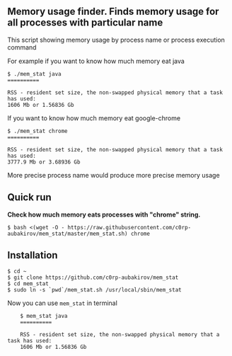 ## Memory usage finder. Finds memory usage for all processes with particular name

This script showing memory usage by process name or process execution command

For example if you want to know how much memory eat java

    $ ./mem_stat java
	==========

	RSS - resident set size, the non-swapped physical memory that a task has used: 
	1606 Mb or 1.56836 Gb


If you want to know how much memory eat google-chrome

    $ ./mem_stat chrome
	==========

	RSS - resident set size, the non-swapped physical memory that a task has used: 
	3777.9 Mb or 3.68936 Gb


More precise process name would produce more precise memory usage


## Quick run

**Check how much memory eats processes with "chrome" string.**

	$ bash <(wget -O - https://raw.githubusercontent.com/c0rp-aubakirov/mem_stat/master/mem_stat.sh) chrome

## Installation

	$ cd ~
	$ git clone https://github.com/c0rp-aubakirov/mem_stat
	$ cd mem_stat
	$ sudo ln -s `pwd`/mem_stat.sh /usr/local/sbin/mem_stat

Now you can use `mem_stat` in terminal


        $ mem_stat java
        ==========                    
                        
        RSS - resident set size, the non-swapped physical memory that a task has used: 
        1606 Mb or 1.56836 Gb         
